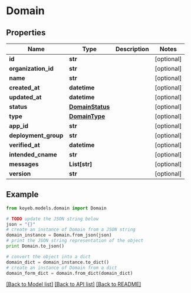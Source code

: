 # Domain


## Properties
Name | Type | Description | Notes
------------ | ------------- | ------------- | -------------
**id** | **str** |  | [optional] 
**organization_id** | **str** |  | [optional] 
**name** | **str** |  | [optional] 
**created_at** | **datetime** |  | [optional] 
**updated_at** | **datetime** |  | [optional] 
**status** | [**DomainStatus**](DomainStatus.md) |  | [optional] 
**type** | [**DomainType**](DomainType.md) |  | [optional] 
**app_id** | **str** |  | [optional] 
**deployment_group** | **str** |  | [optional] 
**verified_at** | **datetime** |  | [optional] 
**intended_cname** | **str** |  | [optional] 
**messages** | **List[str]** |  | [optional] 
**version** | **str** |  | [optional] 

## Example

```python
from koyeb.models.domain import Domain

# TODO update the JSON string below
json = "{}"
# create an instance of Domain from a JSON string
domain_instance = Domain.from_json(json)
# print the JSON string representation of the object
print Domain.to_json()

# convert the object into a dict
domain_dict = domain_instance.to_dict()
# create an instance of Domain from a dict
domain_form_dict = domain.from_dict(domain_dict)
```
[[Back to Model list]](../README.md#documentation-for-models) [[Back to API list]](../README.md#documentation-for-api-endpoints) [[Back to README]](../README.md)


